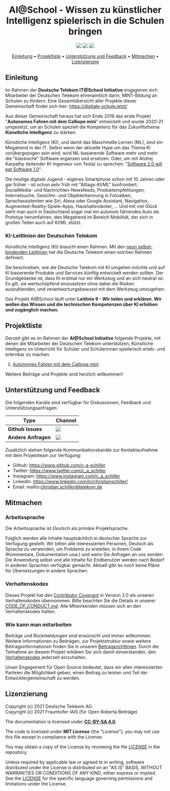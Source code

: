 <h1 align="center">
    AI@School - Wissen zu künstlicher Intelligenz spielerisch in die Schulen bringen
</h1>

<p align="center">
    <a href="https://github.com/telekom/ki-in-schulen/commits/" title="Last Commit"><img src="https://img.shields.io/github/last-commit/telekom/ki-in-schulen?style=flat"></a>
    <a href="https://github.com/telekom/ki-in-schulen/issues" title="Open Issues"><img src="https://img.shields.io/github/issues/telekom/ki-in-schulen?style=flat"></a>
    <a href="https://github.com/telekom/ki-in-schulen/blob/master/LICENSE" title="License"><img src="https://img.shields.io/badge/License-MIT-green.svg?style=flat"></a>
</p>

<p align="center">
  <a href="#einleitung">Einleitung</a> •
  <a href="#projektliste">Projektliste</a> •
  <a href="#unterstützung-und-feedback">Unterstützung und Feedback</a> •
  <a href="#mitmachen">Mitmachen</a> •
    <a href="#lizenzierung">Lizenzierung</a>
</p>

## Einleitung

Im Rahmen der __Deutsche Telekom IT@School Initiative__ engagieren sich Mitarbeiter der Deutschen Telekom ehrenamtlich darin, MINT-Bildung an Schulen zu fördern. Eine Gesamtübersicht aller Projekte dieser Gemeinschaft findet sich hier: https://digitale-schule.jetzt/

Aus dieser Gemeinschaft heraus hat sich Ende 2019 das erste Projekt "__Autonomes Fahren mit dem Calliope mini__" entwickelt und wurde 2020-21 umgesetzt, um an Schulen speziell die Kompetenz für das Zukunftsthema __Künstliche Intelligenz__ zu stärken.

Künstliche Intelligenz (KI), und damit das Maschinelle Lernen (ML), sind ein Megatrend in der IT. Selbst wenn der aktuelle Hype um das Thema KI vorübergezogen sein wird, wird ML-basierende Software mehr und mehr die "klassische" Software ergänzen und ersetzen. Oder, um mit Andrej Karpathy (leitender KI-Ingenieur von Tesla) zu sprechen: "[Software 2.0 will eat Software 1.0](https://karpathy.medium.com/software-2-0-a64152b37c35)".

Die heutige digitale Jugend - eigenes Smartphone schon mit 10 Jahren oder gar früher - ist schon sehr früh mit "Alltags-KI/ML" konfrontiert. SocialMedia- und Nachrichten-Newsfeeds, Produktempfehlungen, Internetsuche, Gesichts- und Objekterkennung in Fotoalben, Sprachassistenten wie Siri, Alexa oder Google Assistant, Navigation, Augmented-Reality-Spiele-Apps, Haushaltsroboter, ... Und mit viel Glück sieht man auch in Deutschland sogar mal ein autonom fahrendes Auto als Prototyp herumfahren, den Megatrend im Bereich Mobilität, der sich in großen Teilen auch auf KI/ML stützt.

### KI-Leitlinien der Deutschen Telekom

Künstliche Intelligenz (KI) braucht einen Rahmen. Mit den [neun selbst-bindenden Leitlinien](https://www.telekom.com/de/konzern/digitale-verantwortung/details/ki-leitlinien-der-telekom-523904) hat die Deutsche Telekom einen solchen Rahmen definiert.

Sie beschreiben, wie die Deutsche Telekom mit KI umgehen möchte und auf KI basierende Produkte und Services künftig entwickelt werden sollten. Der Grundgedanke ist, dass KI erstmal nur ein Werkzeug und an sich neutral ist. Es gilt, sie wertschöpfend einzusetzen ohne dabei die Risiken auszublenden, und verantwortungsbewusst mit dem Werkzeug umzugehen.

Das Projekt AI@School läuft unter __Leitlinie 9 - Wir teilen und erklären. Wir wollen das Wissen und die technischen Kompetenzen über KI erhöhen und zugänglich machen.__

## Projektliste

Derzeit gibt es im Rahmen der __AI@School Initiative__ folgende Projekte, mit denen die Mitarbeiter der Deutschen Telekom unterstützen, Künstliche Intelligenz im Unterricht für Schüler und Schülerinnen spielerisch erleb- und erlernbar zu machen.

1. [Autonomes Fahren mit dem Calliope mini](./Calliope-Rennspiel/)

Weitere Beiträge und Projekte sind herzlich willkommen!

## Unterstützung und Feedback

Die folgenden Kanäle sind verfügbar für Diskussionen, Feedback und Unterstützungsanfragen:

| Type                     | Channel                                                |
| ------------------------ | ------------------------------------------------------ |
| **Github Issues**   | <a href="https://github.com/telekom/ki-in-schulen/issues/new/choose" title="General Discussion"><img src="https://img.shields.io/github/issues/telekom/ki-in-schulen?style=flat-square"></a> </a>   |
| **Andere Anfragen**    | <a href="mailto:opensource@telekom.de" title="Email Open Source Team"><img src="https://img.shields.io/badge/email-Open%20Source%20Team-green?logo=mail.ru&style=flat-square&logoColor=white"></a>   |

Zusätzlich stehen folgende Kommunikationskanäle zur Kontaktaufnahme mit dem Projektteam zur Verfügung:

* Github: https://www.github.com/c-a-schiller
* Twitter: https://www.twitter.com/c_a_schiller
* Instagram: https://www.instagram.com/c_a_schiller
* LinkedIn: https://www.linkedin.com/in/christianschiller/
* Email: mailto:christian.schiller@telekom.de

## Mitmachen

### Arbeitssprache

Die Arbeitssprache ist _Deutsch_ als primäre Projektsprache.  

Folglich werden alle Inhalte hauptsächlich in deutscher Sprache zur Verfügung gestellt. Wir bitten alle interessierten Personen, Deutsch als Sprache zu verwenden, um Probleme zu erstellen, in ihrem Code (Kommentare, Dokumentation usw.) und wenn Sie Anfragen an uns senden. Die Anwendung selbst und alle Inhalte für Endbenutzer werden nach Bedarf in anderen Sprachen verfügbar gemacht. Aktuell gibt es noch keine Pläne für Übersetzungen in andere Sprachen.

### Verhaltenskodex

Dieses Projekt hat den [Contributor Covenant](https://www.contributor-covenant.org/) in Version 2.0 als unseren Verhaltenskodex übernommen. Bitte beachten Sie die Details in unserer [CODE_OF_CONDUCT.md](CODE_OF_CONDUCT.md). Alle Mitwirkenden müssen sich an den Verhaltenskodex halten.

### Wie kann man mitarbeiten

Beiträge und Rückmeldungen sind erwünscht und immer willkommen. Weitere Informationen zu Beiträgen, zur Projektstruktur sowie weitere Beitragsinformationen finden Sie in unseren [Beitragsrichtlinien](./CONTRIBUTING.md). Durch die Teilnahme an diesem Projekt erklären Sie sich damit einverstanden, den [Verhaltenskodex](./CODE_OF_CONDUCT.md) jederzeit einzuhalten.

Unser Engagement für Open Source bedeutet, dass wir allen interessierten Parteien die Möglichkeit geben, einen Beitrag zu leisten und Teil der Entwicklergemeinschaft zu werden.

## Lizenzierung

Copyright (c) 2021 Deutsche Telekom AG.  
Copyright (c) 2021 Fraunhofer IAIS (für Open Roberta Beiträge)

The documentation is licensed under __[CC-BY-SA 4.0](https://creativecommons.org/licenses/by-sa/4.0/legalcode.de)__.

The code is licensed under **MIT License** (the "License"); you may not use this file except in compliance with the License.

You may obtain a copy of the License by reviewing the file [LICENSE](./LICENSE) in the repository.

Unless required by applicable law or agreed to in writing, software distributed under the License is distributed on an "AS IS" BASIS, WITHOUT WARRANTIES OR CONDITIONS OF ANY KIND, either express or implied. See the [LICENSE](./LICENSE) for the specific language governing permissions and limitations under the License.
